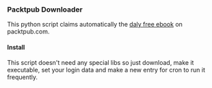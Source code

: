 ### Packtpub Downloader
This python script claims automatically the [daly free ebook](https://www.packtpub.com/packt/offers/free-learning) on packtpub.com.

#### Install
This script doesn't need any special libs so just download, make it executable,
set your login data and make a new entry for cron to run it frequently.
